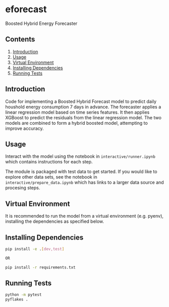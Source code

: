 # eforecast
Boosted Hybrid Energy Forecaster

## Contents

1. [Introduction](#introduction)
2. [Usage](#usage)
3. [Virtual Environment](#virtual-environment)
4. [Installing Dependencies](#installing-dependencies)
5. [Running Tests](#running-tests)

## Introduction

Code for implementing a Boosted Hybrid Forecast model to predict daily houshold energy consumption 7 days in advance.
The forecaster applies a linear regression model based on time series features. 
It then applies XGBoost to predict the residuals from the linear regression model.
The two models are combined to form a hybrid boosted model, attempting to improve accuracy.

## Usage

Interact with the model using the notebook in `interactive/runner.ipynb` which contains instructions for each step.

The module is packaged with test data to get started. If you would like to explore other data sets, see
the notebook in `interactive/prepare_data.ipynb` which has links to a larger data source and procesing steps.

## Virtual Environment

It is recommended to run the model from a virtual environment (e.g. pyenv), installing the dependencies as specified below.

## Installing Dependencies

```bash
pip install -e .[dev,test]

OR

pip install -r requirements.txt
```

## Running Tests

```bash
python -m pytest
pyflakes .
```

